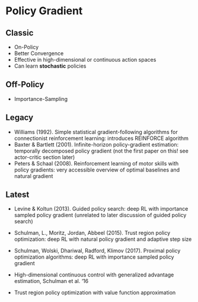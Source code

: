# Policy Gradient

## Classic
- On-Policy
- Better Convergence
- Effective in high-dimensional or continuous action spaces
- Can learn **stochastic** policies

## Off-Policy
- Importance-Sampling

## Legacy
- Williams (1992). Simple statistical gradient-following algorithms for connectionist
reinforcement learning: introduces REINFORCE algorithm
- Baxter & Bartlett (2001). Infinite-horizon policy-gradient estimation: temporally decomposed policy gradient (not the first paper on this! see actor-critic section later)
- Peters & Schaal (2008). Reinforcement learning of motor skills with policy gradients: very accessible overview of optimal baselines and natural gradient

## Latest
- Levine & Koltun (2013). Guided policy search: deep RL with importance sampled policy
gradient (unrelated to later discussion of guided policy search)
- Schulman, L., Moritz, Jordan, Abbeel (2015). Trust region policy optimization: deep RL with natural policy gradient and adaptive step size
- Schulman, Wolski, Dhariwal, Radford, Klimov (2017). Proximal policy optimization algorithms: deep RL with importance sampled policy gradient

- High-dimensional continuous control with generalized advantage estimation, Schulman et al. ‘16
- Trust region policy optimization with value function approximation